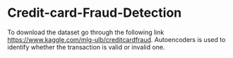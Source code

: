# Credit-card-Fraud-Detection
To download the dataset go through the following link
https://www.kaggle.com/mlg-ulb/creditcardfraud.
Autoencoders is used to identify whether the transaction is valid or invalid one.
